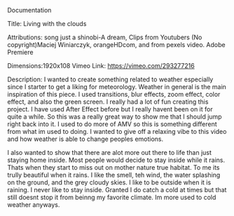 Documentation

Title: Living with the clouds

Attributions: song just a shinobi-A dream, Clips from Youtubers (No copyright)Maciej Winiarczyk, orangeHDcom, and from pexels video.
Adobe Premiere

Dimensions:1920x108
Vimeo Link: https://vimeo.com/293277216


Description: 
  I wanted to create something related to weather especially since I starter to get a liking for meteorology. Weather in general is the main
  inspiration of this piece. I used transitions, blur effects, zoom effect, color effect, and also the green screen. I really had a lot of fun
  creating this project. I have used After Effect before but I really havent been on it for quite a while. So this was a really great way to 
  show me that I should jump right back into it. I used to do more of AMV so this is something different from what im used to doing. I wanted 
  to give off a relaxing vibe to this video and how weather is able to change peoples emotions.
  
  I also wanted to show that there are alot more out there to life than just staying home inside. Most people would decide to stay inside while
  it rains. Thats when they start to miss out on mother nature true habitat. To me its trully beautiful when it rains. I like the smell, teh wind,
  the water splashing on the ground, and the grey cloudy skies. I like to be outside when it is raining. I never like to stay inside. Granted I do
 catch a cold at times but that still doesnt stop it from beinng my favorite climate. Im more used to cold weather anyways.
